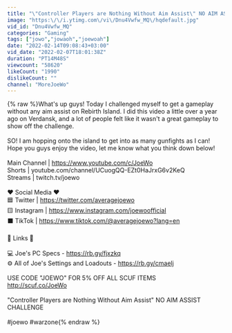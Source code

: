 ```yaml
---
title: "\"Controller Players are Nothing Without Aim Assist\" NO AIM ASSIST CHALLENGE"
image: "https:\/\/i.ytimg.com\/vi\/Dnu4Vwfw_MQ\/hqdefault.jpg"
vid_id: "Dnu4Vwfw_MQ"
categories: "Gaming"
tags: ["jowo","jowaoh","joewoah"]
date: "2022-02-14T09:08:43+03:00"
vid_date: "2022-02-07T18:01:38Z"
duration: "PT14M48S"
viewcount: "58620"
likeCount: "1990"
dislikeCount: ""
channel: "MoreJoeWo"
---
```

{% raw %}What's up guys! Today I challenged myself to get a gameplay without any aim assist on Rebirth Island. I did this video a little over a year ago on Verdansk, and a lot of people felt like it wasn't a great gameplay to show off the challenge.<br /><br />SO! I am hopping onto the island to get into as many gunfights as I can! Hope you guys enjoy the video, let me know what you think down below!<br /><br />Main Channel | <a rel="nofollow" target="blank" href="https://www.youtube.com/c/JoeWo">https://www.youtube.com/c/JoeWo</a><br />Shorts | youtube.com/channel/UCuogQQ-EZt0HaJrxG6v2KeQ<br />Streams | twitch.tv/joewo<br /><br />❤ Social Media ❤<br />🟦 Twitter       |  <a rel="nofollow" target="blank" href="https://twitter.com/averagejoewo">https://twitter.com/averagejoewo</a><br />🟨 Instagram | <a rel="nofollow" target="blank" href="https://www.instagram.com/joewoofficial">https://www.instagram.com/joewoofficial</a><br />⬛ TikTok       | <a rel="nofollow" target="blank" href="https://www.tiktok.com/@averagejoewo?lang=en">https://www.tiktok.com/@averagejoewo?lang=en</a><br /><br />🔗 Links 🔗<br /><br />💻 Joe's PC Specs  - <a rel="nofollow" target="blank" href="https://rb.gy/fjxzkq">https://rb.gy/fjxzkq</a><br />⚙ All of Joe's Settings and Loadouts - <a rel="nofollow" target="blank" href="https://rb.gy/cmaelj">https://rb.gy/cmaelj</a><br /><br />USE CODE &quot;JOEWO&quot; FOR 5% OFF ALL SCUF ITEMS<br /><a rel="nofollow" target="blank" href="http://scuf.co/JoeWo">http://scuf.co/JoeWo</a><br /><br />&quot;Controller Players are Nothing Without Aim Assist&quot; NO AIM ASSIST CHALLENGE<br /><br />#joewo #warzone{% endraw %}
